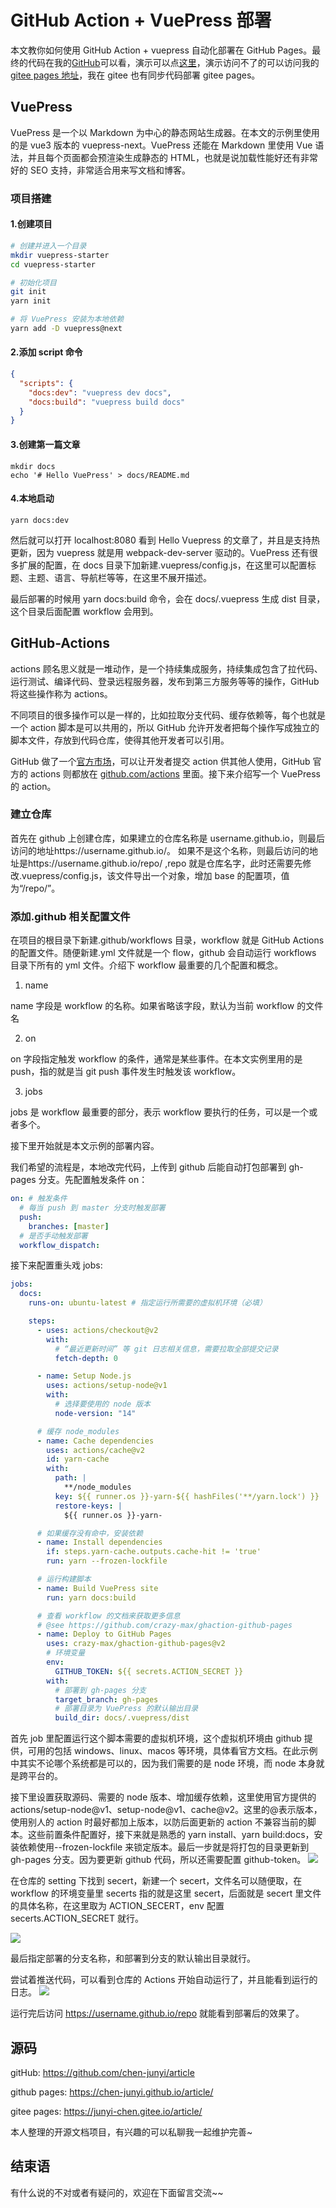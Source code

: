 # GitHub Action + VuePress 部署

本文教你如何使用 GitHub Action + vuepress 自动化部署在 GitHub Pages。最终的代码在我的[GitHub](https://github.com/chen-junyi/article)可以看，演示可以点[这里](https://chen-junyi.github.io/article/)，演示访问不了的可以访问我的[gitee pages 地址](https://junyi-chen.gitee.io/article/)，我在 gitee 也有同步代码部署 gitee pages。

## VuePress

VuePress 是一个以 Markdown 为中心的静态网站生成器。在本文的示例里使用的是 vue3 版本的 vuepress-next。VuePress 还能在 Markdown 里使用 Vue 语法，并且每个页面都会预渲染生成静态的 HTML，也就是说加载性能好还有非常好的 SEO 支持，非常适合用来写文档和博客。

### 项目搭建

#### 1.创建项目

```bash
# 创建并进入一个目录
mkdir vuepress-starter
cd vuepress-starter

# 初始化项目
git init
yarn init

# 将 VuePress 安装为本地依赖
yarn add -D vuepress@next
```

#### 2.添加 script 命令

```package.json
{
  "scripts": {
    "docs:dev": "vuepress dev docs",
    "docs:build": "vuepress build docs"
  }
}

```

#### 3.创建第一篇文章

```
mkdir docs
echo '# Hello VuePress' > docs/README.md
```

#### 4.本地启动

```
yarn docs:dev
```

然后就可以打开 localhost:8080 看到 Hello Vuepress 的文章了，并且是支持热更新，因为 vuepress 就是用 webpack-dev-server 驱动的。VuePress 还有很多扩展的配置，在 docs 目录下加新建.vuepress/config.js，在这里可以配置标题、主题、语言、导航栏等等，在这里不展开描述。

最后部署的时候用 yarn docs:build 命令，会在 docs/.vuepress 生成 dist 目录，这个目录后面配置 workflow 会用到。

## GitHub-Actions

actions 顾名思义就是一堆动作，是一个持续集成服务，持续集成包含了拉代码、运行测试、编译代码、登录远程服务器，发布到第三方服务等等的操作，GitHub 将这些操作称为 actions。

不同项目的很多操作可以是一样的，比如拉取分支代码、缓存依赖等，每个也就是一个 action 脚本是可以共用的，所以 GitHub 允许开发者把每个操作写成独立的脚本文件，存放到代码仓库，使得其他开发者可以引用。

GitHub 做了一个[官方市场](https://github.com/marketplace?type=actions)，可以让开发者提交 action 供其他人使用，GitHub 官方的 actions 则都放在 [github.com/actions](github.com/actions) 里面。接下来介绍写一个 VuePress 的 action。

### 建立仓库

首先在 github 上创建仓库，如果建立的仓库名称是 username.github.io，则最后访问的地址https://username.github.io/。 如果不是这个名称，则最后访问的地址是https://username.github.io/repo/ ,repo 就是仓库名字，此时还需要先修改.vuepress/config.js，该文件导出一个对象，增加 base 的配置项，值为“/repo/”。

### 添加.github 相关配置文件

在项目的根目录下新建.github/workflows 目录，workflow 就是 GitHub Actions 的配置文件。随便新建.yml 文件就是一个 flow，github 会自动运行 workflows 目录下所有的 yml 文件。介绍下 workflow 最重要的几个配置和概念。

1. name

name 字段是 workflow 的名称。如果省略该字段，默认为当前 workflow 的文件名

2. on

on 字段指定触发 workflow 的条件，通常是某些事件。在本文实例里用的是 push，指的就是当 git push 事件发生时触发该 workflow。

3. jobs

jobs 是 workflow 最重要的部分，表示 workflow 要执行的任务，可以是一个或者多个。

接下里开始就是本文示例的部署内容。

我们希望的流程是，本地改完代码，上传到 github 后能自动打包部署到 gh-pages 分支。先配置触发条件 on：

```yml
on: # 触发条件
  # 每当 push 到 master 分支时触发部署
  push:
    branches: [master]
  # 是否手动触发部署
  workflow_dispatch:
```

接下来配置重头戏 jobs:

```yml
jobs:
  docs:
    runs-on: ubuntu-latest # 指定运行所需要的虚拟机环境（必填）

    steps:
      - uses: actions/checkout@v2
        with:
          # “最近更新时间” 等 git 日志相关信息，需要拉取全部提交记录
          fetch-depth: 0

      - name: Setup Node.js
        uses: actions/setup-node@v1
        with:
          # 选择要使用的 node 版本
          node-version: "14"

      # 缓存 node_modules
      - name: Cache dependencies
        uses: actions/cache@v2
        id: yarn-cache
        with:
          path: |
            **/node_modules
          key: ${{ runner.os }}-yarn-${{ hashFiles('**/yarn.lock') }}
          restore-keys: |
            ${{ runner.os }}-yarn-

      # 如果缓存没有命中，安装依赖
      - name: Install dependencies
        if: steps.yarn-cache.outputs.cache-hit != 'true'
        run: yarn --frozen-lockfile

      # 运行构建脚本
      - name: Build VuePress site
        run: yarn docs:build

      # 查看 workflow 的文档来获取更多信息
      # @see https://github.com/crazy-max/ghaction-github-pages
      - name: Deploy to GitHub Pages
        uses: crazy-max/ghaction-github-pages@v2
        # 环境变量
        env:
          GITHUB_TOKEN: ${{ secrets.ACTION_SECRET }}
        with:
          # 部署到 gh-pages 分支
          target_branch: gh-pages
          # 部署目录为 VuePress 的默认输出目录
          build_dir: docs/.vuepress/dist
```

首先 job 里配置运行这个脚本需要的虚拟机环境，这个虚拟机环境由 github 提供，可用的包括 windows、linux、macos 等环境，具体看官方文档。在此示例中其实不论哪个系统都是可以的，因为我们需要的是 node 环境，而 node 本身就是跨平台的。

接下里设置获取源码、需要的 node 版本、增加缓存依赖，这里使用官方提供的 actions/setup-node@v1、setup-node@v1、cache@v2。这里的@表示版本，使用别人的 action 时最好都加上版本，以防后面更新的 action 不兼容当前的脚本。这些前置条件配置好，接下来就是熟悉的 yarn install、yarn build:docs，安装依赖使用--frozen-lockfile 来锁定版本。最后一步就是将打包的目录更新到 gh-pages 分支。因为要更新 github 代码，所以还需要配置 github-token。
![](https://p3-juejin.byteimg.com/tos-cn-i-k3u1fbpfcp/61815fbd6adc4b10b5d60da9b49ab8b5~tplv-k3u1fbpfcp-watermark.image)

在仓库的 setting 下找到 secert，新建一个 secert，文件名可以随便取，在 workflow 的环境变量里 secerts 指的就是这里 secert，后面就是 secert 里文件的具体名称，在这里取为 ACTION_SECERT，env 配置 secerts.ACTION_SECRET 就行。

![](https://p9-juejin.byteimg.com/tos-cn-i-k3u1fbpfcp/74607c18da504d63a88894d9493d6dce~tplv-k3u1fbpfcp-watermark.image)

最后指定部署的分支名称，和部署到分支的默认输出目录就行。

尝试着推送代码，可以看到仓库的 Actions 开始自动运行了，并且能看到运行的日志。
![](https://p6-juejin.byteimg.com/tos-cn-i-k3u1fbpfcp/fc2cd9e087804342978c671aec803489~tplv-k3u1fbpfcp-watermark.image)

运行完后访问 https://username.github.io/repo 就能看到部署后的效果了。

## 源码

gitHub: https://github.com/chen-junyi/article

github pages: https://chen-junyi.github.io/article/

gitee pages: https://junyi-chen.gitee.io/article/

本人整理的开源文档项目，有兴趣的可以私聊我一起维护完善~

## 结束语

有什么说的不对或者有疑问的，欢迎在下面留言交流~~

